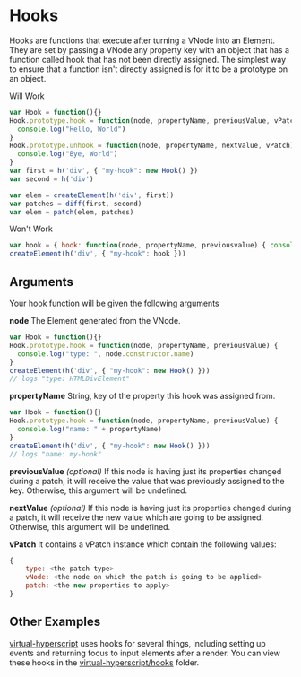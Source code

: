 # Hooks
Hooks are functions that execute after turning a VNode into an Element. They are set by passing a VNode any property key with an object that has a function called hook that has not been directly assigned. The simplest way to ensure that a function isn't directly assigned is for it to be a prototype on an object.

Will Work
```javascript
var Hook = function(){}
Hook.prototype.hook = function(node, propertyName, previousValue, vPatch) {
  console.log("Hello, World")
}
Hook.prototype.unhook = function(node, propertyName, nextValue, vPatch) {
  console.log("Bye, World")
}
var first = h('div', { "my-hook": new Hook() })
var second = h('div')

var elem = createElement(h('div', first))
var patches = diff(first, second)
var elem = patch(elem, patches)

```

Won't Work
```javascript
var hook = { hook: function(node, propertyName, previousvalue) { console.log("Hello, World") } }
createElement(h('div', { "my-hook": hook }))
```

## Arguments
Your hook function will be given the following arguments

**node**
The Element generated from the VNode.

```javascript
var Hook = function(){}
Hook.prototype.hook = function(node, propertyName, previousValue) {
  console.log("type: ", node.constructor.name)
}
createElement(h('div', { "my-hook": new Hook() }))
// logs "type: HTMLDivElement"
```

**propertyName**
String, key of the property this hook was assigned from.

```javascript
var Hook = function(){}
Hook.prototype.hook = function(node, propertyName, previousValue) {
  console.log("name: " + propertyName)
}
createElement(h('div', { "my-hook": new Hook() }))
// logs "name: my-hook"
```

**previousValue** *(optional)*
If this node is having just its properties changed during a patch, it will receive the value that was previously assigned to the key. Otherwise, this argument will be undefined.

**nextValue** *(optional)*
If this node is having just its properties changed during a patch, it will receive the new value which are going to be assigned. Otherwise, this argument will be undefined.

**vPatch**
It contains a vPatch instance which contain the following values:

```javascript
{
    type: <the patch type>
    vNode: <the node on which the patch is going to be applied>
    patch: <the new properties to apply>
}
```

## Other Examples
[virtual-hyperscript](https://github.com/Matt-Esch/virtual-dom/tree/master/virtual-hyperscript) uses hooks for several things, including setting up events and returning focus to input elements after a render. You can view these hooks in the [virtual-hyperscript/hooks](https://github.com/Matt-Esch/virtual-dom/tree/master/virtual-hyperscript/hooks) folder.
